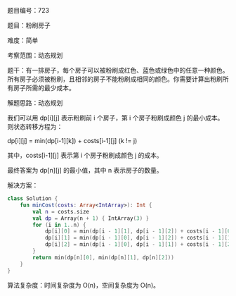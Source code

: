 题目编号：723

题目：粉刷房子

难度：简单

考察范围：动态规划

题干：有一排房子，每个房子可以被粉刷成红色、蓝色或绿色中的任意一种颜色。所有房子必须被粉刷，且相邻的房子不能粉刷成相同的颜色。你需要计算出粉刷所有房子所需的最少成本。

解题思路：动态规划

我们可以用 dp[i][j] 表示粉刷前 i 个房子，第 i 个房子粉刷成颜色 j 的最小成本。则状态转移方程为：

dp[i][j] = min(dp[i-1][k]) + costs[i-1][j] (k != j)

其中，costs[i-1][j] 表示第 i 个房子粉刷成颜色 j 的成本。

最终答案为 dp[n][j] 的最小值，其中 n 表示房子的数量。

解决方案：

```kotlin
class Solution {
    fun minCost(costs: Array<IntArray>): Int {
        val n = costs.size
        val dp = Array(n + 1) { IntArray(3) }
        for (i in 1..n) {
            dp[i][0] = min(dp[i - 1][1], dp[i - 1][2]) + costs[i - 1][0]
            dp[i][1] = min(dp[i - 1][0], dp[i - 1][2]) + costs[i - 1][1]
            dp[i][2] = min(dp[i - 1][0], dp[i - 1][1]) + costs[i - 1][2]
        }
        return min(dp[n][0], min(dp[n][1], dp[n][2]))
    }
}
```

算法复杂度：时间复杂度为 O(n)，空间复杂度为 O(n)。
